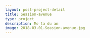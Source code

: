 ```yaml
---
layout: post-project-detail
title: Seasion-avenue
type: project
description: Mo ta du an
image: 2018-03-01-Seasion-avenue.jpg
---
```

